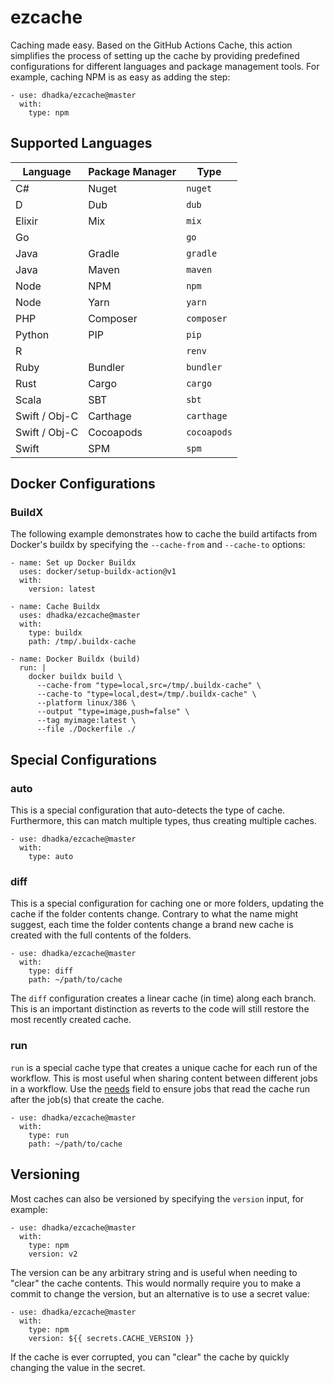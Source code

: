 # ezcache

Caching made easy.  Based on the GitHub Actions Cache, this action simplifies the process of
setting up the cache by providing predefined configurations for different languages and package
management tools.  For example, caching NPM is as easy as adding the step:

```
- use: dhadka/ezcache@master
  with:
    type: npm
```

## Supported Languages

| Language | Package Manager | Type        |
| -------- | --------------- | ----------- |
| C#       | Nuget           | `nuget`     |
| D        | Dub             | `dub`       |
| Elixir   | Mix             | `mix`       |
| Go       |                 | `go`        |
| Java     | Gradle          | `gradle`    |
| Java     | Maven           | `maven`     |
| Node     | NPM             | `npm`       |
| Node     | Yarn            | `yarn`      |
| PHP      | Composer        | `composer`  |
| Python   | PIP             | `pip`       |
| R        |                 | `renv`      | 
| Ruby     | Bundler         | `bundler`   |
| Rust     | Cargo           | `cargo`     |
| Scala    | SBT             | `sbt`       |
| Swift / Obj-C | Carthage   | `carthage`  |
| Swift / Obj-C | Cocoapods  | `cocoapods` |
| Swift    | SPM             | `spm`       |

## Docker Configurations

### BuildX

The following example demonstrates how to cache the build artifacts from Docker's buildx by specifying the `--cache-from` and `--cache-to` options:

```
- name: Set up Docker Buildx
  uses: docker/setup-buildx-action@v1
  with:
    version: latest

- name: Cache Buildx
  uses: dhadka/ezcache@master
  with:
    type: buildx
    path: /tmp/.buildx-cache

- name: Docker Buildx (build)
  run: |
    docker buildx build \
      --cache-from "type=local,src=/tmp/.buildx-cache" \
      --cache-to "type=local,dest=/tmp/.buildx-cache" \
      --platform linux/386 \
      --output "type=image,push=false" \
      --tag myimage:latest \
      --file ./Dockerfile ./
```

## Special Configurations

### auto

This is a special configuration that auto-detects the type of cache.  Furthermore, this can match
multiple types, thus creating multiple caches.

```
- use: dhadka/ezcache@master
  with:
    type: auto
```

### diff

This is a special configuration for caching one or more folders, updating the cache if the folder
contents change.  Contrary to what the name might suggest, each time the folder contents change a
brand new cache is created with the full contents of the folders.

```
- use: dhadka/ezcache@master
  with:
    type: diff
    path: ~/path/to/cache
```

The `diff` configuration creates a linear cache (in time) along each branch.  This is an important
distinction as reverts to the code will still restore the most recently created cache.

### run

`run` is a special cache type that creates a unique cache for each run of the workflow.  This is most
useful when sharing content between different jobs in a workflow.  Use the
[needs](https://docs.github.com/en/free-pro-team@latest/actions/reference/workflow-syntax-for-github-actions#jobsjob_idneeds)
field to ensure jobs that read the cache run after the job(s) that create the cache.

```
- use: dhadka/ezcache@master
  with:
    type: run
    path: ~/path/to/cache
```

## Versioning

Most caches can also be versioned by specifying the `version` input, for example:

```
- use: dhadka/ezcache@master
  with:
    type: npm
    version: v2
```

The version can be any arbitrary string and is useful when needing to "clear" the cache contents.  This would
normally require you to make a commit to change the version, but an alternative is to use a secret value:

```
- use: dhadka/ezcache@master
  with:
    type: npm
    version: ${{ secrets.CACHE_VERSION }}
```

If the cache is ever corrupted, you can "clear" the cache by quickly changing the value in the secret.